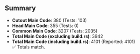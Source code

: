 ## Summary

- **Cutout Main Code**: 380 (Tests: 103)  
- **Head Main Code**: 355 (Tests: 0)  
- **Common Main Code**: 3207 (Tests: 2035)  
- **Total Main Code (excluding build.rs)**: 3942  
- **Total Main Code (including build.rs)**: 4101 (Reported: 4101)  
✅ Totals match.
